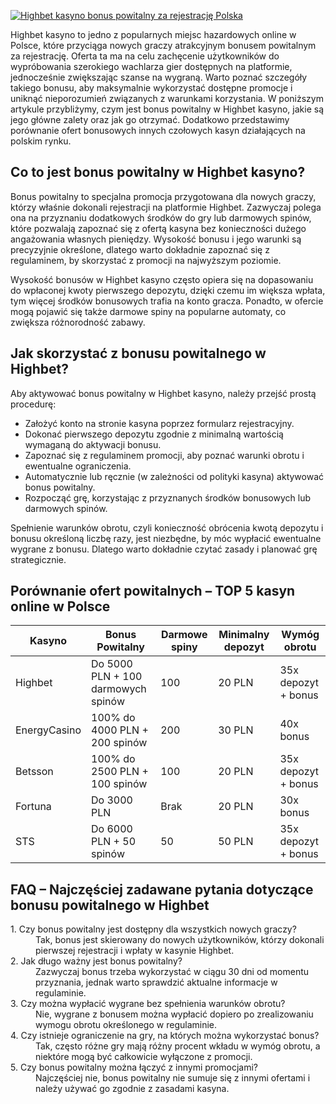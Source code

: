 [![Highbet kasyno bonus powitalny za rejestrację Polska](https://123-caf.pages.dev/gitsignup.png)](https://vrmoo.ru/Bt82HjjY)

<p>Highbet kasyno to jedno z popularnych miejsc hazardowych online w Polsce, które przyciąga nowych graczy atrakcyjnym bonusem powitalnym za rejestrację. Oferta ta ma na celu zachęcenie użytkowników do wypróbowania szerokiego wachlarza gier dostępnych na platformie, jednocześnie zwiększając szanse na wygraną. Warto poznać szczegóły takiego bonusu, aby maksymalnie wykorzystać dostępne promocje i uniknąć nieporozumień związanych z warunkami korzystania. W poniższym artykule przybliżymy, czym jest bonus powitalny w Highbet kasyno, jakie są jego główne zalety oraz jak go otrzymać. Dodatkowo przedstawimy porównanie ofert bonusowych innych czołowych kasyn działających na polskim rynku.</p>  <h2>Co to jest bonus powitalny w Highbet kasyno?</h2> <p>Bonus powitalny to specjalna promocja przygotowana dla nowych graczy, którzy właśnie dokonali rejestracji na platformie Highbet. Zazwyczaj polega ona na przyznaniu dodatkowych środków do gry lub darmowych spinów, które pozwalają zapoznać się z ofertą kasyna bez konieczności dużego angażowania własnych pieniędzy. Wysokość bonusu i jego warunki są precyzyjnie określone, dlatego warto dokładnie zapoznać się z regulaminem, by skorzystać z promocji na najwyższym poziomie.</p> <p>Wysokość bonusów w Highbet kasyno często opiera się na dopasowaniu do wpłaconej kwoty pierwszego depozytu, dzięki czemu im większa wpłata, tym więcej środków bonusowych trafia na konto gracza. Ponadto, w ofercie mogą pojawić się także darmowe spiny na popularne automaty, co zwiększa różnorodność zabawy.</p>  <h2>Jak skorzystać z bonusu powitalnego w Highbet?</h2> <p>Aby aktywować bonus powitalny w Highbet kasyno, należy przejść prostą procedurę:</p> <ul>   <li>Założyć konto na stronie kasyna poprzez formularz rejestracyjny.</li>   <li>Dokonać pierwszego depozytu zgodnie z minimalną wartością wymaganą do aktywacji bonusu.</li>   <li>Zapoznać się z regulaminem promocji, aby poznać warunki obrotu i ewentualne ograniczenia.</li>   <li>Automatycznie lub ręcznie (w zależności od polityki kasyna) aktywować bonus powitalny.</li>   <li>Rozpocząć grę, korzystając z przyznanych środków bonusowych lub darmowych spinów.</li> </ul> <p>Spełnienie warunków obrotu, czyli konieczność obrócenia kwotą depozytu i bonusu określoną liczbę razy, jest niezbędne, by móc wypłacić ewentualne wygrane z bonusu. Dlatego warto dokładnie czytać zasady i planować grę strategicznie.</p>  <h2>Porównanie ofert powitalnych – TOP 5 kasyn online w Polsce</h2> <table>   <thead>     <tr>       <th>Kasyno</th>       <th>Bonus Powitalny</th>       <th>Darmowe spiny</th>       <th>Minimalny depozyt</th>       <th>Wymóg obrotu</th>     </tr>   </thead>   <tbody>     <tr>       <td>Highbet</td>       <td>Do 5000 PLN + 100 darmowych spinów</td>       <td>100</td>       <td>20 PLN</td>       <td>35x depozyt + bonus</td>     </tr>     <tr>       <td>EnergyCasino</td>       <td>100% do 4000 PLN + 200 spinów</td>       <td>200</td>       <td>30 PLN</td>       <td>40x bonus</td>     </tr>     <tr>       <td>Betsson</td>       <td>100% do 2500 PLN + 100 spinów</td>       <td>100</td>       <td>20 PLN</td>       <td>35x depozyt + bonus</td>     </tr>     <tr>       <td>Fortuna</td>       <td>Do 3000 PLN</td>       <td>Brak</td>       <td>20 PLN</td>       <td>30x bonus</td>     </tr>     <tr>       <td>STS</td>       <td>Do 6000 PLN + 50 spinów</td>       <td>50</td>       <td>50 PLN</td>       <td>35x depozyt + bonus</td>     </tr>   </tbody> </table>  <h2>FAQ – Najczęściej zadawane pytania dotyczące bonusu powitalnego w Highbet</h2> <dl>   <dt>1. Czy bonus powitalny jest dostępny dla wszystkich nowych graczy?</dt>   <dd>Tak, bonus jest skierowany do nowych użytkowników, którzy dokonali pierwszej rejestracji i wpłaty w kasynie Highbet.</dd>    <dt>2. Jak długo ważny jest bonus powitalny?</dt>   <dd>Zazwyczaj bonus trzeba wykorzystać w ciągu 30 dni od momentu przyznania, jednak warto sprawdzić aktualne informacje w regulaminie.</dd>    <dt>3. Czy można wypłacić wygrane bez spełnienia warunków obrotu?</dt>   <dd>Nie, wygrane z bonusem można wypłacić dopiero po zrealizowaniu wymogu obrotu określonego w regulaminie.</dd>    <dt>4. Czy istnieje ograniczenie na gry, na których można wykorzystać bonus?</dt>   <dd>Tak, często różne gry mają różny procent wkładu w wymóg obrotu, a niektóre mogą być całkowicie wyłączone z promocji.</dd>    <dt>5. Czy bonus powitalny można łączyć z innymi promocjami?</dt>   <dd>Najczęściej nie, bonus powitalny nie sumuje się z innymi ofertami i należy używać go zgodnie z zasadami kasyna.</dd> </dl>